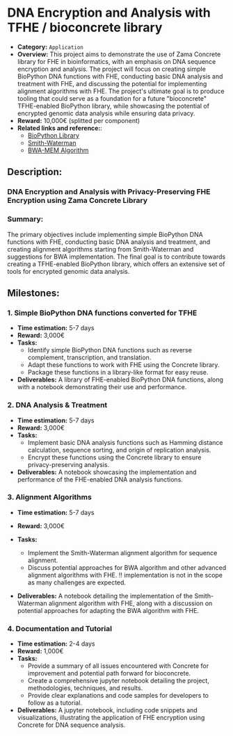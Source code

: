 # DNA Encryption and Analysis with TFHE / bioconcrete library

* **Category:** `Application`
* **Overview:** This project aims to demonstrate the use of Zama Concrete library for FHE in bioinformatics, with an emphasis on DNA sequence encryption and analysis. The project will focus on creating simple BioPython DNA functions with FHE, conducting basic DNA analysis and treatment with FHE, and discussing the potential for implementing alignment algorithms with FHE.  The project's ultimate goal is to produce tooling that could serve as a foundation for a future "bioconcrete" TFHE-enabled BioPython library, while showcasing the potential of encrypted genomic data analysis while ensuring data privacy.
* **Reward:** 10,000€ (splitted per component)
* **Related links and reference:**:
  - [BioPython Library](https://biopython.org/)
  - [Smith-Waterman](https://en.wikipedia.org/wiki/Smith%E2%80%93Waterman_algorithm)
  - [BWA-MEM Algorithm](https://github.com/lh3/bwa)

## Description:
###  DNA Encryption and Analysis with Privacy-Preserving FHE Encryption using Zama Concrete Library
### Summary:
 The primary objectives include implementing simple BioPython DNA functions with FHE, conducting basic DNA analysis and treatment, and creating alignment algorithms starting from Smith-Waterman and suggestions for BWA implementation. The final goal is to contribute towards creating a TFHE-enabled BioPython library, which offers an extensive set of tools for encrypted genomic data analysis.

## Milestones:

### 1. Simple BioPython DNA functions converted for TFHE
* **Time estimation:** 5-7 days
* **Reward:** 3,000€
* **Tasks:**
  * Identify simple BioPython DNA functions such as reverse complement, transcription, and translation.
  * Adapt these functions to work with FHE using the Concrete library.
  * Package these functions in a library-like format for easy reuse.
* **Deliverables:** A library of FHE-enabled BioPython DNA functions, along with a notebook demonstrating their use and performance.

### 2. DNA Analysis & Treatment
* **Time estimation:** 5-7 days
* **Reward:** 3,000€
* **Tasks:**
  * Implement basic DNA analysis functions such as Hamming distance calculation, sequence sorting, and origin of replication analysis.
  * Encrypt these functions using the Concrete library to ensure privacy-preserving analysis.
* **Deliverables:** A notebook showcasing the implementation and performance of the FHE-enabled DNA analysis functions.

### 3. Alignment Algorithms
* **Time estimation:** 5-7 days
* **Reward:** 3,000€
* **Tasks:**
  * Implement the Smith-Waterman alignment algorithm for sequence alignment.
  * Discuss potential approaches for BWA algorithm and other advanced alignment algorithms with FHE. !! implementation is not in the scope as many challenges are expected.
  
* **Deliverables:** A notebook detailing the implementation of the Smith-Waterman alignment algorithm with FHE, along with a discussion on potential approaches for adapting the BWA algorithm with FHE.

### 4. Documentation and Tutorial
* **Time estimation:** 2-4 days
* **Reward:** 1,000€
* **Tasks:**
  * Provide a summary of all issues encountered with Concrete for improvement and potential path forward for bioconcrete.
  * Create a comprehensive jupyter notebook detailing the project, methodologies, techniques, and results.
  * Provide clear explanations and code samples for developers to follow as a tutorial.
* **Deliverables:** A jupyter notebook, including code snippets and visualizations, illustrating the application of FHE encryption using Concrete for DNA sequence analysis.
